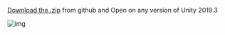 [Download the .zip](https://github.com/Chrisdbhr/MONITORIA_UnityGoogleVRCardBoardPreConfiguredPackage/archive/master.zip) from github and Open on any version of Unity 2019.3

![img](img.png)
